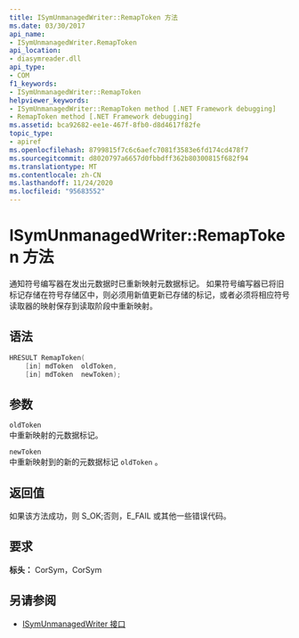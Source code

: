 ```yaml
---
title: ISymUnmanagedWriter::RemapToken 方法
ms.date: 03/30/2017
api_name:
- ISymUnmanagedWriter.RemapToken
api_location:
- diasymreader.dll
api_type:
- COM
f1_keywords:
- ISymUnmanagedWriter::RemapToken
helpviewer_keywords:
- ISymUnmanagedWriter::RemapToken method [.NET Framework debugging]
- RemapToken method [.NET Framework debugging]
ms.assetid: bca92682-ee1e-467f-8fb0-d8d4617f82fe
topic_type:
- apiref
ms.openlocfilehash: 8799815f7c6c6aefc7081f3583e6fd174cd478f7
ms.sourcegitcommit: d8020797a6657d0fbbdff362b80300815f682f94
ms.translationtype: MT
ms.contentlocale: zh-CN
ms.lasthandoff: 11/24/2020
ms.locfileid: "95683552"
---
```

# <a name="isymunmanagedwriterremaptoken-method"></a>ISymUnmanagedWriter::RemapToken 方法

通知符号编写器在发出元数据时已重新映射元数据标记。 如果符号编写器已将旧标记存储在符号存储区中，则必须用新值更新已存储的标记，或者必须将相应符号读取器的映射保存到读取阶段中重新映射。  
  
## <a name="syntax"></a>语法  
  
```cpp  
HRESULT RemapToken(  
    [in] mdToken  oldToken,  
    [in] mdToken  newToken);  
```  
  
## <a name="parameters"></a>参数  

 `oldToken`  
 中重新映射的元数据标记。  
  
 `newToken`  
 中重新映射到的新的元数据标记 `oldToken` 。  
  
## <a name="return-value"></a>返回值  

 如果该方法成功，则 S_OK;否则，E_FAIL 或其他一些错误代码。  
  
## <a name="requirements"></a>要求  

 **标头：** CorSym，CorSym  
  
## <a name="see-also"></a>另请参阅

- [ISymUnmanagedWriter 接口](isymunmanagedwriter-interface.md)
